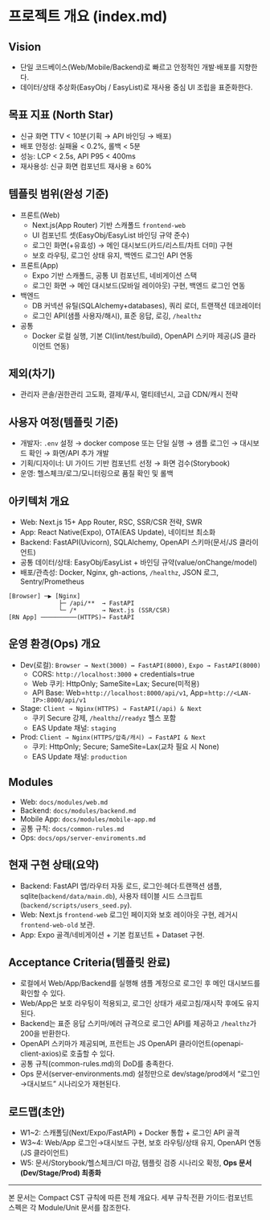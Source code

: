 # 프로젝트 개요 (index.md)

## Vision

- 단일 코드베이스(Web/Mobile/Backend)로 빠르고 안정적인 개발·배포를 지향한다.
- 데이터/상태 추상화(EasyObj / EasyList)로 재사용 중심 UI 조립을 표준화한다.

## 목표 지표 (North Star)

- 신규 화면 TTV < 10분(기획 → API 바인딩 → 배포)
- 배포 안정성: 실패율 < 0.2%, 롤백 < 5분
- 성능: LCP < 2.5s, API P95 < 400ms
- 재사용성: 신규 화면 컴포넌트 재사용 ≥ 60%

## 템플릿 범위(완성 기준)

- 프론트(Web)
  - Next.js(App Router) 기반 스캐폴드 `frontend-web`
  - UI 컴포넌트 셋(EasyObj/EasyList 바인딩 규약 준수)
  - 로그인 화면(+유효성) → 메인 대시보드(카드/리스트/차트 더미) 구현
  - 보호 라우팅, 로그인 상태 유지, 백엔드 로그인 API 연동
- 프론트(App)
  - Expo 기반 스캐폴드, 공통 UI 컴포넌트, 네비게이션 스택
  - 로그인 화면 → 메인 대시보드(모바일 레이아웃) 구현, 백엔드 로그인 연동
- 백엔드
  - DB 커넥션 유틸(SQLAlchemy+databases), 쿼리 로더, 트랜잭션 데코레이터
  - 로그인 API(샘플 사용자/해시), 표준 응답, 로깅, `/healthz`
- 공통
  - Docker 로컬 실행, 기본 CI(lint/test/build), OpenAPI 스키마 제공(JS 클라이언트 연동)

## 제외(차기)
- 관리자 콘솔/권한관리 고도화, 결제/푸시, 멀티테넌시, 고급 CDN/캐시 전략

## 사용자 여정(템플릿 기준)

- 개발자: `.env` 설정 → docker compose 또는 단일 실행 → 샘플 로그인 → 대시보드 확인 → 화면/API 추가 개발
- 기획/디자이너: UI 가이드 기반 컴포넌트 선정 → 화면 검수(Storybook)
- 운영: 헬스체크/로그/모니터링으로 품질 확인 및 롤백

## 아키텍처 개요

- Web: Next.js 15+ App Router, RSC, SSR/CSR 전략, SWR
- App: React Native(Expo), OTA(EAS Update), 네이티브 최소화
- Backend: FastAPI(Uvicorn), SQLAlchemy, OpenAPI 스키마(문서/JS 클라이언트)
- 공통 데이터/상태: EasyObj/EasyList + 바인딩 규약(value/onChange/model)
- 배포/관측성: Docker, Nginx, gh-actions, `/healthz`, JSON 로그, Sentry/Prometheus

```text
[Browser] ─▶ [Nginx]
              ├─ /api/**  → FastAPI
              └─ /*       → Next.js (SSR/CSR)
[RN App] ──────────(HTTPS)→ FastAPI
```

## 운영 환경(Ops) 개요
- Dev(로컬): `Browser → Next(3000) ↔ FastAPI(8000)`, `Expo → FastAPI(8000)`
  - CORS: `http://localhost:3000` + credentials=true
  - Web 쿠키: HttpOnly; SameSite=Lax; Secure(미적용)
  - API Base: Web=`http://localhost:8000/api/v1`, App=`http://<LAN-IP>:8000/api/v1`
- Stage: `Client → Nginx(HTTPS) → FastAPI(/api) & Next`
  - 쿠키 Secure 강제, `/healthz`/`/readyz` 헬스 포함
  - EAS Update 채널: `staging`
- Prod: `Client → Nginx(HTTPS/압축/캐시) → FastAPI & Next`
  - 쿠키: HttpOnly; Secure; SameSite=Lax(교차 필요 시 None)
  - EAS Update 채널: `production`

## Modules

- Web: `docs/modules/web.md`
- Backend: `docs/modules/backend.md`
- Mobile App: `docs/modules/mobile-app.md`
- 공통 규칙: `docs/common-rules.md`
 - Ops: `docs/ops/server-enviroments.md`

## 현재 구현 상태(요약)

- Backend: FastAPI 앱/라우터 자동 로드, 로그인·헤더·트랜잭션 샘플, sqlite(`backend/data/main.db`), 사용자 테이블 시드 스크립트(`backend/scripts/users_seed.py`).
- Web: Next.js `frontend-web` 로그인 페이지와 보호 레이아웃 구현, 레거시 `frontend-web-old` 보관.
- App: Expo 골격/네비게이션 + 기본 컴포넌트 + Dataset 구현.

## Acceptance Criteria(템플릿 완료)
- 로컬에서 Web/App/Backend를 실행해 샘플 계정으로 로그인 후 메인 대시보드를 확인할 수 있다.
- Web/App은 보호 라우팅이 적용되고, 로그인 상태가 새로고침/재시작 후에도 유지된다.
- Backend는 표준 응답 스키마/에러 규격으로 로그인 API를 제공하고 `/healthz`가 200을 반환한다.
- OpenAPI 스키마가 제공되며, 프런트는 JS OpenAPI 클라이언트(openapi-client-axios)로 호출할 수 있다.
- 공통 규칙(common-rules.md)의 DoD를 충족한다.
- Ops 문서(server-environments.md) 설정만으로 dev/stage/prod에서 “로그인→대시보드” 시나리오가 재현된다.

## 로드맵(초안)

- W1~2: 스캐폴딩(Next/Expo/FastAPI) + Docker 통합 + 로그인 API 골격
- W3~4: Web/App 로그인→대시보드 구현, 보호 라우팅/상태 유지, OpenAPI 연동(JS 클라이언트)
- W5: 문서/Storybook/헬스체크/CI 마감, 템플릿 검증 시나리오 확정, **Ops 문서(Dev/Stage/Prod) 최종화**


---

본 문서는 Compact CST 규칙에 따른 전체 개요다. 세부 규칙·전환 가이드·컴포넌트 스펙은 각 Module/Unit 문서를 참조한다.
